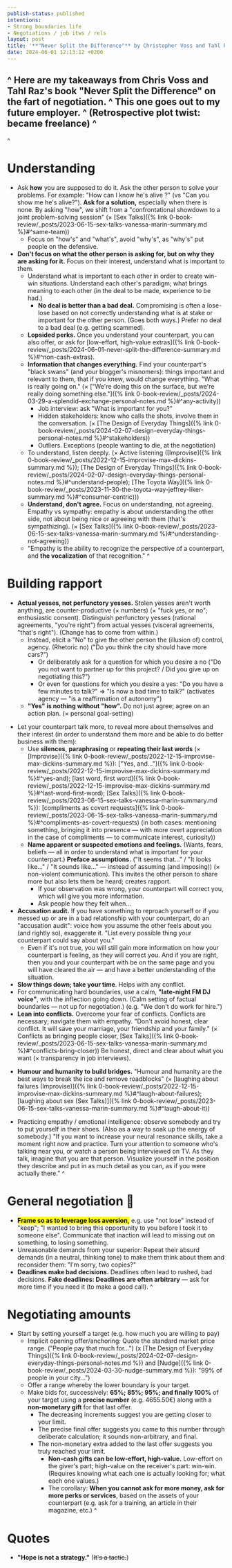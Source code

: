 ```yaml
---
publish-status: published
intentions: 
- Strong boundaries life
- Negotiations / job itws / rels
layout: post
title: '**"Never Split the Difference"** by Christopher Voss and Tahl Raz (personal notes)'
date: 2024-06-01 12:13:12 +0200
---
```

^
Here are my takeaways from Chris Voss and Tahl Raz's book "Never Split the Difference" on the ~~f~~art of negotiation.
^
This one goes out to my future employer.
^
(Retrospective plot twist: became freelance)
^
---
^
# Understanding
* Ask **how** you are supposed to do it. Ask the other person to solve your problems. For example: "How can I know he's alive ?" (vs "Can you show me he's alive?"). **Ask for a solution,** especially when there is none. By asking "how", we shift from a "confrontational showdown to a joint problem-solving session" (× [Sex Talks]({% link 0-book-review/_posts/2023-06-15-sex-talks-vanessa-marin-summary.md %}#^same-team))
	* Focus on "how's" and "what's", avoid "why's", as "why's" put people on the defensive.
* <a name="^understand"></a>**Don't focus on what the other person is asking for, but on why they are asking for it.** Focus on their interest, understand what is important to them.
	- Understand what is important to each other in order to create win-win situations. Understand each other's paradigm; what brings meaning to each other (in the deal to be made, experience to be had.)
		* **No deal is better than a bad deal.** Compromising is often a lose-lose based on not correctly understanding what is at stake or important for the other person. (Goes both ways.) Prefer no deal to a bad deal (e.g. getting scammed).
	* **Lopsided perks.** Once you understand your counterpart, you can also offer, or ask for [low-effort, high-value extras]({% link 0-book-review/_posts/2024-06-01-never-split-the-difference-summary.md %}#^non-cash-extras).
	* <a name="^black-swans"></a>**Information that changes everything.** Find your counterpart's "black swans" (and your blogger's misnomers): things important and relevant to them, that if you knew, would change everything. "What is really going on." (× ["We're doing this on the surface, but we're really doing something else."]({% link 0-book-review/_posts/2024-03-29-a-splendid-exchange-personal-notes.md %}#^any-activity))
		- Job interview: ask "What is important for you?"
		- Hidden stakeholders: know who calls the shots, involve them in the conversation. (× [The Design of Everyday Things]({% link 0-book-review/_posts/2024-02-07-design-everyday-things-personal-notes.md %}#^stakeholders))
		- Outliers. Exceptions (people wanting to die, at the negotiation)
	* To understand, listen deeply. (× Active listening ([Improvise]({% link 0-book-review/_posts/2022-12-15-improvise-max-dickins-summary.md %}); [The Design of Everyday Things]({% link 0-book-review/_posts/2024-02-07-design-everyday-things-personal-notes.md %}#^understand-people); [The Toyota Way]({% link 0-book-review/_posts/2023-11-30-the-toyota-way-jeffrey-liker-summary.md %}#^consumer-centric)))
	* **Understand, don't agree.** Focus on understanding, not agreeing. Empathy vs sympathy: empathy is about understanding the other side, not about being nice or agreeing with them (that's sympathizing). (× [Sex Talks]({% link 0-book-review/_posts/2023-06-15-sex-talks-vanessa-marin-summary.md %}#^understanding-not-agreeing))
	* "Empathy is the ability to recognize the perspective of a counterpart, and **the vocalization** of that recognition."
^
# Building rapport
  - <a name="^thats-right"></a>**Actual yesses, not perfunctory yesses.** Stolen yesses aren't worth anything, are counter-productive (× numbers) (× "fuck yes, or no"; enthusiastic consent). Distinguish perfunctory yesses (rational agreements, "you're right") from actual yesses (visceral agreements, "that's right"). (Change has to come from within.)
	   - Instead, elicit a "No" to give the other person the (illusion of) control, agency. (Rhetoric no) ("Do you think the city should have more cars?")
	     - Or deliberately ask for a question for which you desire a no ("Do you not want to partner up for this project? / Did you give up on negotiating this?")
	     * Or even for questions for which you desire a yes: "Do you have a few minutes to talk?" ⇒ "Is now a bad time to talk?" (activates agency — "is a reaffirmation of autonomy")
	* **"Yes" is nothing without "how".** Do not just agree; agree on an action plan. (× personal goal-setting)
* Let your counterpart talk more, to reveal more about themselves and their interest (in order to understand them more and be able to do better business with them):
	* <a name="^paraphrase"></a>Use **silences**, **paraphrasing** or **repeating their last words** (× [Improvise]({% link 0-book-review/_posts/2022-12-15-improvise-max-dickins-summary.md %}): ["Yes, and..."]({% link 0-book-review/_posts/2022-12-15-improvise-max-dickins-summary.md %}#^yes-and); [last word, first word]({% link 0-book-review/_posts/2022-12-15-improvise-max-dickins-summary.md %}#^last-word-first-word); [Sex Talks]({% link 0-book-review/_posts/2023-06-15-sex-talks-vanessa-marin-summary.md %}): [compliments as covert requests]({% link 0-book-review/_posts/2023-06-15-sex-talks-vanessa-marin-summary.md %}#^compliments-as-covert-requests) (in both cases: mentioning something, bringing it into presence — with more overt appreciation in the case of compliments — to communicate interest, curiosity))
	* **Name apparent or suspected emotions and feelings.** (Wants, fears, beliefs — all in order to understand what is important for your counterpart.) **Preface assumptions.** ("It seems that..." / "It looks like..." / "It sounds like..." — instead of assuming (and imposing)) (× non-violent communication). This invites the other person to share more but also lets them be heard; creates rapport.
		* If your observation was wrong, your counterpart will correct you, which will give you more information.
		- Ask people how they felt when...
* <a name="^accusation-audit"></a>**Accusation audit.** If you have something to reproach yourself or if you messed up or are in a bad relationship with your counterpart, do an "accusation audit": voice how you assume the other feels about you (and rightly so), exaggerate it. "List every possible thing your counterpart could say about you."
	* Even if it's not true, you will still gain more information on how your counterpart is feeling, as they will correct you. And if you are right, then you and your counterpart with be on the same page and you will have cleared the air — and have a better understanding of the situation.
* **Slow things down; take your time**. Helps with any conflict.
* For communicating hard boundaries, use a calm, **"late-night FM DJ voice"**, with the inflection going down. (Calm setting of factual boundaries — not up for negotiation.) (e.g. "We don't do work for hire.")
* **Lean into conflicts.** Overcome your fear of conflicts. Conflicts are necessary; navigate them with empathy. "Don't avoid honest, clear conflict. It will save your marriage, your friendship and your family." (× Conflicts as bringing people closer, [Sex Talks]({% link 0-book-review/_posts/2023-06-15-sex-talks-vanessa-marin-summary.md %}#^conflicts-bring-closer)) Be honest, direct and clear about what you want (× transparency in job interviews).
- **Humour and humanity to build bridges.** "Humour and humanity are the best ways to break the ice and remove roadblocks" (× [laughing about failures (Improvise)]({% link 0-book-review/_posts/2022-12-15-improvise-max-dickins-summary.md %}#^laugh-about-failures); [laughing about sex (Sex Talks)]({% link 0-book-review/_posts/2023-06-15-sex-talks-vanessa-marin-summary.md %}#^laugh-about-it))
* Practicing empathy / emotional intelligence: observe somebody and try to put yourself in their shoes. (Also as a way to soak up the energy of somebody.) "If you want to increase your neural resonance skills, take a moment right now and practice. Turn your attention to someone who's talking near you, or watch a person being interviewed on TV. As they talk, imagine that you are that person. Visualize yourself in the position they describe and put in as much detail as you can, as if you were actually there."
^
# General negotiation 🫡
* **<mark>Frame so as to leverage loss aversion,</mark>** e.g. use "not lose" instead of "keep"; "I wanted to bring this opportunity to you before I took it to someone else". Communicate that inaction will lead to missing out on something, to losing something.
* Unreasonable demands from your superior: Repeat their absurd demands (in a neutral, thinking tone) to make them think about them and reconsider them: "I'm sorry, two copies?"
* **Deadlines make bad decisions.** Deadlines often lead to rushed, bad decisions. **Fake deadlines: Deadlines are often arbitrary** — ask for more time if you need it (to make a good call).
^
# Negotiating amounts
- Start by setting yourself a target (e.g. how much you are willing to pay)
	* Implicit opening offer/anchoring: Quote the standard market price range. ("People pay that much for...") (x [The Design of Everyday Things]({% link 0-book-review/_posts/2024-02-07-design-everyday-things-personal-notes.md %}) and [Nudge]({% link 0-book-review/_posts/2024-03-30-nudge-summary.md %}): "99% of people in your city...")
	* Offer a range whereby the lower boundary is your target.
	* Make bids for, successively: **65%; 85%; 95%; and finally 100%** of your target using a **precise number** (e.g. 4655.50€) along with a **non-monetary gift** for that last offer.
		* The decreasing increments suggest you are getting closer to your limit.
		* The precise final offer suggests you came to this number through deliberate calculation; it sounds non-arbitrary, and final.
		* The non-monetary extra added to the last offer suggests you truly reached your limit.
			* <a name="^non-cash-extras (x Lopsided perks)"></a>**Non-cash gifts can be low-effort, high-value.** Low-effort on the giver's part; high-value on the receiver's part: win-win. (Requires knowing what each one is actually looking for; what each one values.)
			* The corollary: **When you cannot ask for more money, ask for more perks or services**, based on the assets of your counterpart (e.g. ask for a training, an article in their magazine, etc.)
^
# Quotes
- **"Hope is not a strategy."** (~~It's a tactic.~~)